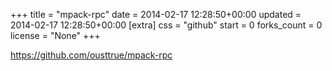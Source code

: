 +++
title = "mpack-rpc"
date = 2014-02-17 12:28:50+00:00
updated = 2014-02-17 12:28:50+00:00
[extra]
css = "github"
start = 0
forks_count = 0
license = "None"
+++

<https://github.com/ousttrue/mpack-rpc>


